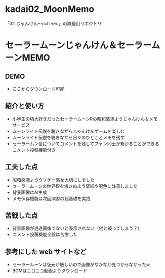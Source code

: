 # kadai02_MoonMemo

「02 じゃんけん〜rich ver.」の課題用リポジトリ

# セーラームーンじゃんけん＆セーラームーンMEMO

## DEMO

- ここからダウンロード可能


## 紹介と使い方

- 小学生の頃大好きだったセーラームーンRの昭和感漂ようじゃんけん＆メモサービス
- ムーンライト伝説を聴きながらじゃんけんゲームを楽しむ
- ムーンライト伝説を聴きながら日々のひとことメモを残す
- セーラームン愛についてコメントを残してファン同士が繋がることができるコメント投稿機能付き

## 工夫した点

  - 昭和感漂ようクソゲー感を大切にしました
  - セーラームーンの世界観を壊さぬよう壁紙や配色に注意しました
  - 背景画像はAI生成
  - メモ保存機能は次回演習の超基礎を実践
  
## 苦戦した点

- 背景画像が透過画像でないと表示されない（他と被ってしまう？）
- コメント投稿機能全般は苦労した

## 参考にした web サイトなど

- セーラームーンは版元が厳しいので画像がなかなか見つからなかったw
- BGMはニコニコ動画よりダウンロード
    
